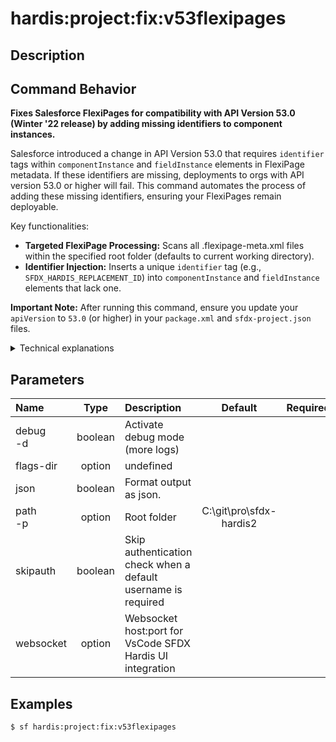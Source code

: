 <!-- This file has been generated with command 'sf hardis:doc:plugin:generate'. Please do not update it manually or it may be overwritten -->
# hardis:project:fix:v53flexipages

## Description


## Command Behavior

**Fixes Salesforce FlexiPages for compatibility with API Version 53.0 (Winter '22 release) by adding missing identifiers to component instances.**

Salesforce introduced a change in API Version 53.0 that requires `identifier` tags within `componentInstance` and `fieldInstance` elements in FlexiPage metadata. If these identifiers are missing, deployments to orgs with API version 53.0 or higher will fail. This command automates the process of adding these missing identifiers, ensuring your FlexiPages remain deployable.

Key functionalities:

- **Targeted FlexiPage Processing:** Scans all .flexipage-meta.xml files within the specified root folder (defaults to current working directory).
- **Identifier Injection:** Inserts a unique `identifier` tag (e.g., `SFDX_HARDIS_REPLACEMENT_ID`) into `componentInstance` and `fieldInstance` elements that lack one.

**Important Note:** After running this command, ensure you update your `apiVersion` to `53.0` (or higher) in your `package.xml` and `sfdx-project.json` files.

<details markdown="1">
<summary>Technical explanations</summary>

The command's technical implementation involves:

- **File Discovery:** Uses `glob` to find all .flexipage-meta.xml files.
- **Content Reading:** Reads the XML content of each FlexiPage file.
- **Regular Expression Replacement:** Employs a set of regular expressions to identify specific XML patterns (componentName.../componentName.../componentInstance, componentName.../componentName.../visibilityRule, fieldItem.../fieldItem.../fieldInstance) that are missing the `identifier` tag.
- **Dynamic ID Generation:** For each match, it generates a unique identifier (e.g., `sfdxHardisIdX`) and injects it into the XML structure.
- **File Writing:** If changes are made, the modified XML content is written back to the FlexiPage file using `fs.writeFile`.
- **Logging:** Provides messages about which FlexiPages are being processed and a summary of the total number of identifiers added.
</details>


## Parameters

|Name|Type|Description|Default|Required|Options|
|:---|:--:|:----------|:-----:|:------:|:-----:|
|debug<br/>-d|boolean|Activate debug mode (more logs)||||
|flags-dir|option|undefined||||
|json|boolean|Format output as json.||||
|path<br/>-p|option|Root folder|C:\git\pro\sfdx-hardis2|||
|skipauth|boolean|Skip authentication check when a default username is required||||
|websocket|option|Websocket host:port for VsCode SFDX Hardis UI integration||||

## Examples

```shell
$ sf hardis:project:fix:v53flexipages
```


